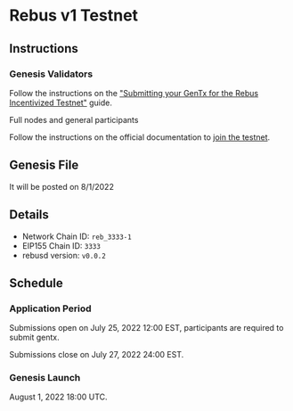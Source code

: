 # Rebus v1 Testnet

## Instructions

### Genesis Validators

Follow the instructions on the ["Submitting your GenTx for the Rebus Incentivized Testnet"](gentx.md) guide.

Full nodes and general participants

Follow the instructions on the official documentation to [join the testnet](https://docs.rebuschain.com/validators/joining-the-testnets/).

## Genesis File

It will be posted on 8/1/2022

## Details

- Network Chain ID: `reb_3333-1`
- EIP155 Chain ID: `3333`
- rebusd version: `v0.0.2`

## Schedule

### Application Period

Submissions open on July 25, 2022 12:00 EST, participants are required to submit gentx.

Submissions close on July 27, 2022 24:00 EST.

### Genesis Launch

August 1, 2022 18:00 UTC.
